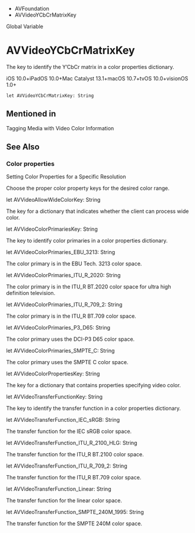 

- AVFoundation
-  AVVideoYCbCrMatrixKey 

Global Variable

# AVVideoYCbCrMatrixKey

The key to identify the Y’CbCr matrix in a color properties dictionary.

iOS 10.0+iPadOS 10.0+Mac Catalyst 13.1+macOS 10.7+tvOS 10.0+visionOS 1.0+

``` source
let AVVideoYCbCrMatrixKey: String
```

## Mentioned in 

Tagging Media with Video Color Information

## See Also

### Color properties

Setting Color Properties for a Specific Resolution

Choose the proper color property keys for the desired color range.

let AVVideoAllowWideColorKey: String

The key for a dictionary that indicates whether the client can process wide color.

let AVVideoColorPrimariesKey: String

The key to identify color primaries in a color properties dictionary.

let AVVideoColorPrimaries_EBU_3213: String

The color primary is in the EBU Tech. 3213 color space.

let AVVideoColorPrimaries_ITU_R_2020: String

The color primary is in the ITU_R BT.2020 color space for ultra high definition television.

let AVVideoColorPrimaries_ITU_R_709_2: String

The color primary is in the ITU_R BT.709 color space.

let AVVideoColorPrimaries_P3_D65: String

The color primary uses the DCI-P3 D65 color space.

let AVVideoColorPrimaries_SMPTE_C: String

The color primary uses the SMPTE C color space.

let AVVideoColorPropertiesKey: String

The key for a dictionary that contains properties specifying video color.

let AVVideoTransferFunctionKey: String

The key to identify the transfer function in a color properties dictionary.

let AVVideoTransferFunction_IEC_sRGB: String

The transfer function for the IEC sRGB color space.

let AVVideoTransferFunction_ITU_R_2100_HLG: String

The transfer function for the ITU_R BT.2100 color space.

let AVVideoTransferFunction_ITU_R_709_2: String

The transfer function for the ITU_R BT.709 color space.

let AVVideoTransferFunction_Linear: String

The transfer function for the linear color space.

let AVVideoTransferFunction_SMPTE_240M_1995: String

The transfer function for the SMPTE 240M color space.

